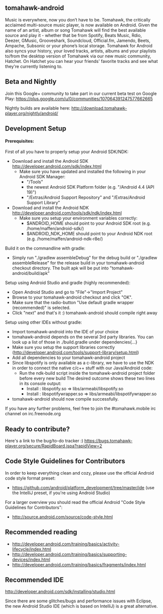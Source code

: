 ## tomahawk-android

Music is everywhere, now you don’t have to be. Tomahawk, the critically acclaimed multi-source music player, is now available on Android. Given the name of an artist, album or song Tomahawk will find the best available source and play it - whether that be from Spotify, Beats Music, Rdio, Deezer, GMusic, Grooveshark, Soundcloud, Official.fm, Jamendo, Beets, Ampache, Subsonic or your phone’s local storage.
Tomahawk for Android also syncs your history, your loved tracks, artists, albums and your playlists to/from the desktop version of Tomahawk via our new music community, Hatchet. On Hatchet you can hear your friends' favorite tracks and see what they're currently listening to.

## Beta and Nightly

Join this Google+ community to take part in our current beta test on Google Play:
https://plus.google.com/u/0/communities/107064391247577662665

Nightly builds are available here:
http://download.tomahawk-player.org/nightly/android/

## Development Setup

#### Prerequisites:

First of all you have to properly setup your Android SDK/NDK:

- Download and install the Android SDK http://developer.android.com/sdk/index.html
    - Make sure you have updated and installed the following in your Android SDK Manager:
        - "/Tools"
        - the newest Android SDK Platform folder (e.g. "/Android 4.4 (API 19)")
        - "/Extras/Android Support Repository" and "/Extras/Android Support Library"
- Download and install the Android NDK http://developer.android.com/tools/sdk/ndk/index.html
    - Make sure you setup your environment variables correctly:
        - $ANDROID_HOME should point to your Android SDK root
          (e.g. /home/maffen/android-sdk/)
        - $ANDROID_NDK_HOME should point to your Android NDK root
          (e.g. /home/maffen/android-ndk-r8e/)

Build it on the commandline with gradle:

- Simply run "./gradlew assembleDebug" for the debug build or "./gradlew assembleRelease" for
  the release build in your tomahawk-android checkout directory. The built apk will be put into
  "tomahawk-android/build/apk"

Setup using Android Studio and gradle (highly recommended):

- Open Android Studio and go to "File"->"Import Project"
- Browse to your tomahawk-android checkout and click "OK".
- Make sure that the radio-button "Use default gradle wrapper (recommended)" is selected.
- Click "next" and that's it :) tomahawk-android should compile right away

Setup using other IDEs without gradle:

- Import tomahawk-android into the IDE of your choice
- tomahawk-android depends on the several 3rd party libraries. You can look up a list of those in ./build.gradle under dependencies{...}
- Make sure you setup the support libraries correctly (http://developer.android.com/tools/support-library/setup.html)
- Add all dependencies to your tomahawk-android project
- Since libspotify is only available as a c-library, we have to use the NDK
  in order to connect the native c/c++ stuff with our Java/Android code:
    - Run the ndk-build script inside the tomahawk-android project folder before every new build
      The desired outcome shows these two lines in its console output:
      - Install        : libspotify.so => libs/armeabi/libspotify.so
      - Install        : libspotifywrapper.so => libs/armeabi/libspotifywrapper.so
- tomahawk-android should now compile successfully.

If you have any further problems, feel free to join the #tomahawk.mobile irc channel on irc.freenode.org

## Ready to contribute?

Here's a link to the bug/to-do tracker :) https://bugs.tomahawk-player.org/secure/RapidBoard.jspa?rapidView=2

## Code Style Guidelines for Contributors

In order to keep everything clean and cozy, please use the official Android code style format preset:
- https://github.com/android/platform_development/tree/master/ide
  (use the IntelliJ preset, if you're using Android Studio)

For a larger overview you should read the official Android "Code Style Guidelines for Contributors":
- http://source.android.com/source/code-style.html

## Recommended reading

- http://developer.android.com/training/basics/activity-lifecycle/index.html
- http://developer.android.com/training/basics/supporting-devices/index.html
- http://developer.android.com/training/basics/fragments/index.html

## Recommended IDE

http://developer.android.com/sdk/installing/studio.html

Since there are some glitches/bugs and performance issues with Eclipse, the new Android Studio IDE (which is based on IntelliJ) is a great alternative.
